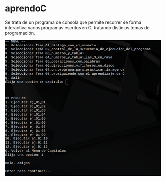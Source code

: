 # aprendoC
Se trata de un programa de consola que permite recorrer de forma interactiva
varios programas escritos en C, tratando distintos temas de programación.


<img src="./assets/img/aprendoC-beta.webp">

